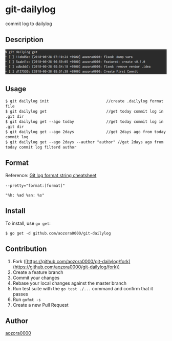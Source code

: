 # git-dailylog

commit log to dailylog

## Description

![ScreenShot](./sample/ss.png)

## Usage

```console
$ git dailylog init                         //create .dailylog format file
$ git dailylog get                          //get today commit log in .git dir
$ git dailylog get --ago today              //get today commit log in .git dir
$ git dailylog get --ago 2days              //get 2days ago from today commit log
$ git dailylog get --ago 2days --author "author" //get 2days ago from today commit log filterd author
```

## Format

Reference: [Git log format string cheatsheet](https://devhints.io/git-log-format)

```--pretty="format:[format]"```
```.dailylog
"%h: %ad %an: %s"
```

## Install
To install, use `go get`:

```console
$ go get -d github.com/aozora0000/git-dailylog
```

## Contribution

1. Fork ([https://github.com/aozora0000/git-dailylog/fork](https://github.com/aozora0000/git-dailylog/fork))
1. Create a feature branch
1. Commit your changes
1. Rebase your local changes against the master branch
1. Run test suite with the `go test ./...` command and confirm that it passes
1. Run `gofmt -s`
1. Create a new Pull Request

## Author

[aozora0000](https://github.com/aozora0000)
